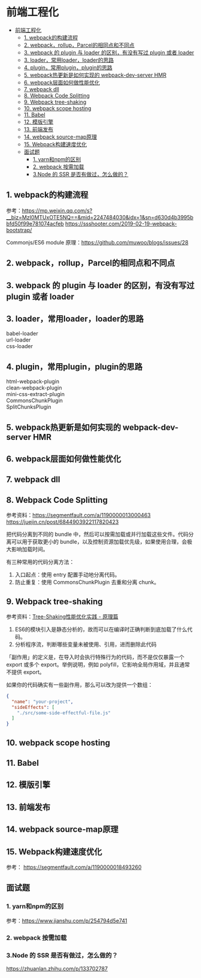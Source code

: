 # 前端工程化

- [前端工程化](#前端工程化)
  - [1. webpack的构建流程](#1-webpack的构建流程)
  - [2. webpack，rollup，Parcel的相同点和不同点](#2-webpackrollupparcel的相同点和不同点)
  - [3. webpack 的 plugin 与 loader 的区别，有没有写过 plugin 或者 loader](#3-webpack-的-plugin-与-loader-的区别有没有写过-plugin-或者-loader)
  - [3. loader，常用loader，loader的思路](#3-loader常用loaderloader的思路)
  - [4. plugin，常用plugin，plugin的思路](#4-plugin常用pluginplugin的思路)
  - [5. webpack热更新是如何实现的 webpack-dev-server  HMR](#5-webpack热更新是如何实现的-webpack-dev-server--hmr)
  - [6. webpack层面如何做性能优化](#6-webpack层面如何做性能优化)
  - [7. webpack dll](#7-webpack-dll)
  - [8. Webpack Code Splitting](#8-webpack-code-splitting)
  - [9. Webpack tree-shaking](#9-webpack-tree-shaking)
  - [10. webpack scope hosting](#10-webpack-scope-hosting)
  - [11. Babel](#11-babel)
  - [12. 模版引擎](#12-模版引擎)
  - [13. 前端发布](#13-前端发布)
  - [14. webpack source-map原理](#14-webpack-source-map原理)
  - [15. Webpack构建速度优化](#15-webpack构建速度优化)
  - [面试题](#面试题)
    - [1. yarn和npm的区别](#1-yarn和npm的区别)
    - [2. webpack 按需加载](#2-webpack-按需加载)
    - [3.Node 的 SSR 是否有做过，怎么做的？](#3node-的-ssr-是否有做过怎么做的)

## 1. webpack的构建流程

参考：https://mp.weixin.qq.com/s?__biz=MzI0MTUxOTE5NQ==&mid=2247484030&idx=1&sn=d630d4b3995bbfd50f99e781074acfeb
https://ssshooter.com/2019-02-19-webpack-bootstrap/  

Commonjs/ES6 module 原理：https://github.com/muwoo/blogs/issues/28  

## 2. webpack，rollup，Parcel的相同点和不同点

## 3. webpack 的 plugin 与 loader 的区别，有没有写过 plugin 或者 loader

## 3. loader，常用loader，loader的思路

babel-loader  
url-loader  
css-loader  

## 4. plugin，常用plugin，plugin的思路

html-webpack-plugin  
clean-webpack-plugin  
mini-css-extract-plugin  
CommonsChunkPlugin  
SplitChunksPlugin  

## 5. webpack热更新是如何实现的 webpack-dev-server  HMR

## 6. webpack层面如何做性能优化

## 7. webpack dll

## 8. Webpack Code Splitting

参考资料：https://segmentfault.com/a/1190000013000463  
https://juejin.cn/post/6844903922117820423  

把代码分离到不同的 bundle 中，然后可以按需加载或并行加载这些文件。代码分离可以用于获取更小的 bundle，以及控制资源加载优先级，如果使用合理，会极大影响加载时间。  

有三种常用的代码分离方法：

1. 入口起点：使用 entry 配置手动地分离代码。
2. 防止重复：使用 CommonsChunkPlugin 去重和分离 chunk。

## 9. Webpack tree-shaking

参考资料：[Tree-Shaking性能优化实践 - 原理篇](https://juejin.cn/post/6844903544756109319)  

1. ES6的模块引入是静态分析的，故而可以在编译时正确判断到底加载了什么代码。
2. 分析程序流，判断哪些变量未被使用、引用，进而删除此代码

「副作用」的定义是，在导入时会执行特殊行为的代码，而不是仅仅暴露一个 export 或多个 export。举例说明，例如 polyfill，它影响全局作用域，并且通常不提供 export。  

如果你的代码确实有一些副作用，那么可以改为提供一个数组：

```json
{
  "name": "your-project",
  "sideEffects": [
    "./src/some-side-effectful-file.js"
  ]
}
```

## 10. webpack scope hosting

## 11. Babel

## 12. 模版引擎

## 13. 前端发布

## 14. webpack source-map原理

## 15. Webpack构建速度优化

参考： https://segmentfault.com/a/1190000018493260  

## 面试题

### 1. yarn和npm的区别

参考：https://www.jianshu.com/p/254794d5e741  

### 2. webpack 按需加载

### 3.Node 的 SSR 是否有做过，怎么做的？

https://zhuanlan.zhihu.com/p/133702787  
